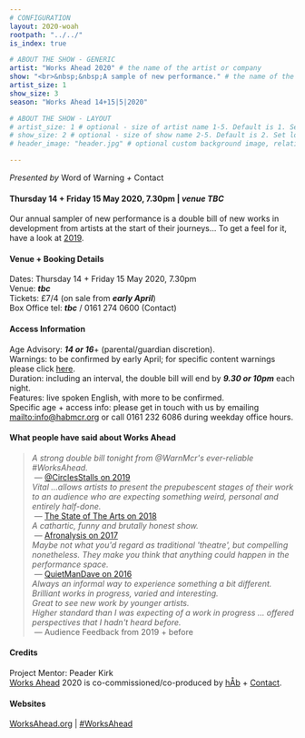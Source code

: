 ```yaml
---
# CONFIGURATION
layout: 2020-woah
rootpath: "../../"
is_index: true

# ABOUT THE SHOW - GENERIC
artist: "Works Ahead 2020" # the name of the artist or company
show: "<br>&nbsp;&nbsp;A sample of new performance." # the name of the show
artist_size: 1 
show_size: 3
season: "Works Ahead 14+15|5|2020"

# ABOUT THE SHOW - LAYOUT
# artist_size: 1 # optional - size of artist name 1-5. Default is 1. Set longer names to lower values
# show_size: 2 # optional - size of show name 2-5. Default is 2. Set longer names to lower values
# header_image: "header.jpg" # optional custom background image, relative to current page

---
```

*Presented by* Word of Warning *+* Contact         
         
#### Thursday 14 + Friday 15 May 2020, 7.30pm | *venue TBC*        
Our annual sampler of new performance is a double bill of new works in development from artists at the start of their journeys… To get a feel for it, have a look at [2019](/archive/2019-worksahead).            
                
#### Venue + Booking Details        
Dates: Thursday 14 + Friday 15 May 2020, 7.30pm         
Venue: ***tbc***         
Tickets: £7/4 (on sale from ***early April***)            
Box Office tel: ***tbc*** / 0161 274 0600 (Contact)              
        
#### Access Information        
Age Advisory: ***14 or 16***+ (parental/guardian discretion).<br>Warnings: to be confirmed by early April; for specific content warnings please click [here](/warnings).<br>Duration: including an interval, the double bill will end by ***9.30 or 10pm*** each night.<br>Features: live spoken English, with more to be confirmed.<br>Specific age + access info: please get in touch with us by emailing <mailto:info@habmcr.org> or call 0161 232 6086 during weekday office hours.                  
          
#### What people have said about Works Ahead        
>*A strong double bill tonight from @WarnMcr's ever-reliable #WorksAhead.*<br>&nbsp;— <a href="http://twitter.com/CirclesStalls/status/1129503777566937088" target="_blank">@CirclesStalls on 2019</a><br>*Vital …allows artists to present the prepubescent stages of their work to an audience who are expecting something weird, personal and entirely half-done.*<br>&nbsp;— <a href="http://www.thestateofthearts.co.uk/features/works-ahead-expect-something-weird-personal-entirely-half-done" target="_blank">The State of The Arts on 2018</a><br>*A cathartic, funny and brutally honest show.*<br>&nbsp;— <a href="http://afronalysis.com/2017/05/14/review-superposition-stun" target="_blank">Afronalysis on 2017</a><br>*Maybe not what you'd regard as traditional 'theatre', but compelling nonetheless. They make you think that anything could happen in the performance space.*<br>&nbsp;— <a href="http://quietmandave.co.uk/2016/06/works-ahead" target="_blank">QuietManDave on 2016</a><br>*Always an informal way to experience something a bit different.*<br>*Brilliant works in progress, varied and interesting.*<br>*Great to see new work by younger artists.*<br>*Higher standard than I was expecting of a work in progress … offered perspectives that I hadn't heard before.*<br>&nbsp;— Audience Feedback from 2019 + before          
          
#### Credits         
Project Mentor: Peader Kirk<br>[Works Ahead](/hab/worksahead) 2020 is co-commissioned/co-produced by [hÅb](/hab) + <a href="http://contactmcr.com" target="_blank">Contact</a>.        
        
#### Websites         
<a href="http://worksahead.org" target="_blank">WorksAhead.org</a> | <a href="http://twitter.com/hashtag/WorksAhead" target="_blank">#WorksAhead</a><br>

